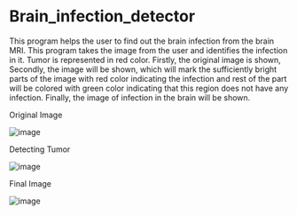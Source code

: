 # Brain_infection_detector
This program helps the user to find out the brain infection from the brain MRI. This program takes the image from the user and identifies the infection in it. Tumor is represented in red color. Firstly, the original image is shown, Secondly, the image will be shown, which will mark the sufficiently bright parts of the image with red color indicating the infection and rest of the part will be colored with green color indicating that this region does not have any infection. Finally, the image of infection in the brain will be shown.

Original Image

![image](https://user-images.githubusercontent.com/63737394/138554558-03907a13-33d6-4daa-9c33-0308d0f25703.png)

Detecting Tumor

![image](https://user-images.githubusercontent.com/63737394/138554579-ddb5390c-ab01-40dd-b456-387ab19957fb.png)

Final Image

![image](https://user-images.githubusercontent.com/63737394/138554591-63f24f3a-6241-4c30-b043-78bf35ad5872.png)
